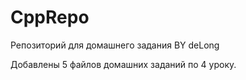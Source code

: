 # CppRepo
Репозиторий для домашнего задания
BY deLong

Добавлены 5 файлов домашних заданий по 4 уроку.
